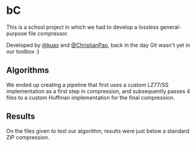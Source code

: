 # bC

This is a school project in which we had to develop a lossless general-purpose file compressor.

Developed by [@kuax](https://github.com/kuax) and [@ChristianPao](https://github.com/ChristianPao), back in the day Git wasn't yet in our toolbox :)

## Algorithms

We ended up creating a pipeline that first uses a custom LZ77/SS implementation as a first step in compression,
and subsequently passes 4 files to a custom Huffman implementation for the final compression.

## Results

On the files given to test our algorithm, results were just below a standard ZIP compression.
